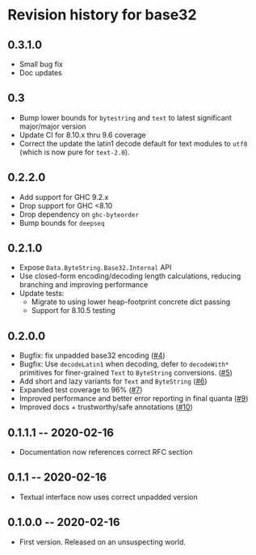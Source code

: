 # Revision history for base32

## 0.3.1.0

* Small bug fix
* Doc updates

## 0.3

* Bump lower bounds for `bytestring` and `text` to latest significant major/major version
* Update CI for 8.10.x thru 9.6 coverage
* Correct the update the latin1 decode default for text modules to `utf8` (which is now pure for `text-2.0`).

## 0.2.2.0

* Add support for GHC 9.2.x
* Drop support for GHC <8.10
* Drop dependency on `ghc-byteorder`
* Bump bounds for `deepseq`

## 0.2.1.0

* Expose `Data.ByteString.Base32.Internal` API
* Use closed-form encoding/decoding length calculations, reducing branching and improving performance
* Update tests:
  * Migrate to using lower heap-footprint concrete dict passing
  * Support for 8.10.5 testing


## 0.2.0.0

* Bugfix: fix unpadded base32 encoding ([#4](https://github.com/emilypi/Base32/pull/4))
* Bugfix: Use `decodeLatin1` when decoding, defer to `decodeWith*` primitives for finer-grained
          `Text` to `ByteString` conversions. ([#5](https://github.com/emilypi/Base32/pull/5))
* Add short and lazy variants for `Text` and `ByteString` ([#6](https://github.com/emilypi/Base32/pull/6))
* Expanded test coverage to 96% ([#7](https://github.com/emilypi/Base32/pull/7))
* Improved performance and better error reporting in final quanta ([#9](https://github.com/emilypi/Base32/pull/9))
* Improved docs + trustworthy/safe annotations ([#10](https://github.com/emilypi/Base32/pull/10))

## 0.1.1.1 -- 2020-02-16

* Documentation now references correct RFC section

## 0.1.1 -- 2020-02-16

* Textual interface now uses correct unpadded version

## 0.1.0.0 -- 2020-02-16

* First version. Released on an unsuspecting world.
